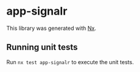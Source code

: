 # app-signalr

This library was generated with [Nx](https://nx.dev).

## Running unit tests

Run `nx test app-signalr` to execute the unit tests.

